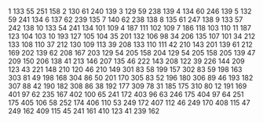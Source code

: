1 133 55 251 158
2 130 61 240 139
3 129 59 238 139
4 134 60 246 139
5 132 59 241 134
6 137 62 239 135
7 140 62 238 138
8 135 61 247 138
9 133 57 242 138
10 133 54 241 134
101 109 4 187 111
102 109 7 186 118
103 110 11 187 123
104 103 10 193 127
105 104 35 201 132
106 98 34 206 135
107 101 34 212 133
108 110 37 212 130
109 113 39 208 133
110 111 42 210 143
201 139 61 212 169
202 139 62 208 167
203 129 54 205 158
204 129 54 205 158
205 139 47 209 150
206 138 41 213 146
207 135 46 222 143
208 122 39 226 144
209 123 43 221 148
210 120 46 210 149
301 83 58 199 157
302 83 59 198 163
303 81 49 198 168
304 86 50 201 170
305 83 52 196 180
306 89 46 193 182
307 88 42 190 182
308 86 38 192 177
309 78 31 185 175
310 80 12 191 169
401 97 62 235 167
402 100 65 241 172
403 96 63 246 175
404 97 64 251 175
405 106 58 252 174
406 110 53 249 172
407 112 46 249 170
408 115 47 249 162
409 115 45 241 161
410 123 41 239 162

